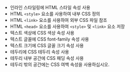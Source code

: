 * 인라인 스타일링에 HTML 스타일 속성 사용
* HTML ```<style>``` 요소를 사용하여 내부 CSS 정의
* HTML ```<link>``` 요소를 사용하여 외부 CSS 파일 참조
* HTML ```<head>``` 요소를 사용하여 ```<style>``` 및 ```<link>``` 요소 저장
* 텍스트 색상에 CSS 색상 속성 사용
* 텍스트 글꼴에 CSS font-family 속성 사용
* 텍스트 크기에 CSS 글꼴 크기 속성 사용
* 테두리에 CSS 테두리 속성 사용
* 테두리 내부 공간에 CSS 패딩 속성 사용
* 테두리 밖의 공간에는 CSS 여백 속성을 사용하십시오.